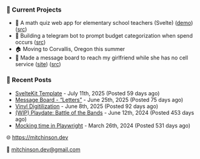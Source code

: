 ### 📌 Current Projects
- 📝 A math quiz web app for elementary school teachers (Svelte) ([demo](https://quiz-staging.mitchinson.dev/)) ([src](https://github.com/bmitchinson/budget-entry))
- 💸 Building a telegram bot to prompt budget categorization when spend occurs ([src](https://github.com/bmitchinson/sms-accountant))
- 🏠 Moving to Corvallis, Oregon this summer
- 💌 Made a message board to reach my girlfriend while she has no cell service ([site](https://letters.mitchinson.dev/)) ([src](https://github.com/bmitchinson/letters))

### 📝 Recent Posts

- [SvelteKit Template](https://blog.mitchinson.dev/sveltekit-template) - July 11th, 2025 (Posted 59 days ago)
- [Message Board - “Letters”](https://blog.mitchinson.dev/letters) - June 25th, 2025 (Posted 75 days ago)
- [Vinyl Digitilization](https://blog.mitchinson.dev/vinyl) - June 8th, 2025 (Posted 92 days ago)
- [(WIP) Playdate: Battle of the Bands](https://blog.mitchinson.dev/playdate-dev-one) - June 12th, 2024 (Posted 453 days ago)
- [Mocking time in Playwright](https://blog.mitchinson.dev/playwright-mock-time) - March 26th, 2024 (Posted 531 days ago)

🌐 https://mitchinson.dev

💌 mitchinson.dev@gmail.com